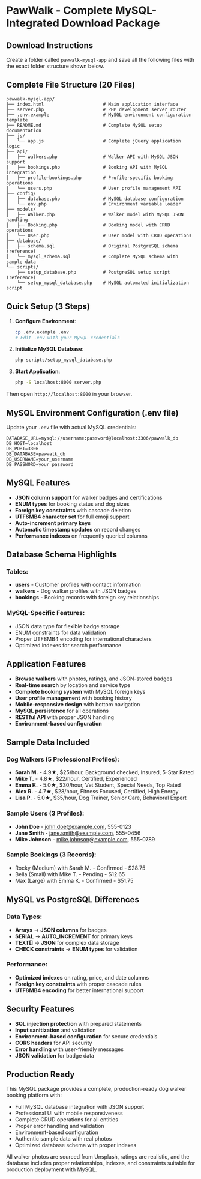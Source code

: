 # PawWalk - Complete MySQL-Integrated Download Package

## Download Instructions

Create a folder called `pawwalk-mysql-app` and save all the following files with the exact folder structure shown below.

## Complete File Structure (20 Files)

```
pawwalk-mysql-app/
├── index.html                      # Main application interface
├── server.php                      # PHP development server router
├── .env.example                    # MySQL environment configuration template
├── README.md                       # Complete MySQL setup documentation
├── js/
│   └── app.js                      # Complete jQuery application logic
├── api/
│   ├── walkers.php                 # Walker API with MySQL JSON support
│   ├── bookings.php                # Booking API with MySQL integration
│   ├── profile-bookings.php        # Profile-specific booking operations
│   └── users.php                   # User profile management API
├── config/
│   ├── database.php                # MySQL database configuration
│   └── env.php                     # Environment variable loader
├── models/
│   ├── Walker.php                  # Walker model with MySQL JSON handling
│   ├── Booking.php                 # Booking model with CRUD operations
│   └── User.php                    # User model with CRUD operations
├── database/
│   ├── schema.sql                  # Original PostgreSQL schema (reference)
│   └── mysql_schema.sql            # Complete MySQL schema with sample data
└── scripts/
    ├── setup_database.php          # PostgreSQL setup script (reference)
    └── setup_mysql_database.php    # MySQL automated initialization script
```

## Quick Setup (3 Steps)

1. **Configure Environment**:
   ```bash
   cp .env.example .env
   # Edit .env with your MySQL credentials
   ```

2. **Initialize MySQL Database**:
   ```bash
   php scripts/setup_mysql_database.php
   ```

3. **Start Application**:
   ```bash
   php -S localhost:8000 server.php
   ```

Then open `http://localhost:8000` in your browser.

## MySQL Environment Configuration (.env file)

Update your `.env` file with actual MySQL credentials:

```env
DATABASE_URL=mysql://username:password@localhost:3306/pawwalk_db
DB_HOST=localhost
DB_PORT=3306
DB_DATABASE=pawwalk_db
DB_USERNAME=your_username
DB_PASSWORD=your_password
```

## MySQL Features

- **JSON column support** for walker badges and certifications
- **ENUM types** for booking status and dog sizes
- **Foreign key constraints** with cascade deletion
- **UTF8MB4 character set** for full emoji support
- **Auto-increment primary keys** 
- **Automatic timestamp updates** on record changes
- **Performance indexes** on frequently queried columns

## Database Schema Highlights

### Tables:
- **users** - Customer profiles with contact information
- **walkers** - Dog walker profiles with JSON badges
- **bookings** - Booking records with foreign key relationships

### MySQL-Specific Features:
- JSON data type for flexible badge storage
- ENUM constraints for data validation
- Proper UTF8MB4 encoding for international characters
- Optimized indexes for search performance

## Application Features

- **Browse walkers** with photos, ratings, and JSON-stored badges
- **Real-time search** by location and service type
- **Complete booking system** with MySQL foreign keys
- **User profile management** with booking history
- **Mobile-responsive design** with bottom navigation
- **MySQL persistence** for all operations
- **RESTful API** with proper JSON handling
- **Environment-based configuration**

## Sample Data Included

### Dog Walkers (5 Professional Profiles):
- **Sarah M.** - 4.9★, $25/hour, Background checked, Insured, 5-Star Rated
- **Mike T.** - 4.8★, $22/hour, Certified, Experienced
- **Emma K.** - 5.0★, $30/hour, Vet Student, Special Needs, Top Rated
- **Alex R.** - 4.7★, $28/hour, Fitness Focused, Certified, High Energy
- **Lisa P.** - 5.0★, $35/hour, Dog Trainer, Senior Care, Behavioral Expert

### Sample Users (3 Profiles):
- **John Doe** - john.doe@example.com, 555-0123
- **Jane Smith** - jane.smith@example.com, 555-0456
- **Mike Johnson** - mike.johnson@example.com, 555-0789

### Sample Bookings (3 Records):
- Rocky (Medium) with Sarah M. - Confirmed - $28.75
- Bella (Small) with Mike T. - Pending - $12.65
- Max (Large) with Emma K. - Confirmed - $51.75

## MySQL vs PostgreSQL Differences

### Data Types:
- **Arrays** → **JSON columns** for badges
- **SERIAL** → **AUTO_INCREMENT** for primary keys
- **TEXT[]** → **JSON** for complex data storage
- **CHECK constraints** → **ENUM types** for validation

### Performance:
- **Optimized indexes** on rating, price, and date columns
- **Foreign key constraints** with proper cascade rules
- **UTF8MB4 encoding** for better international support

## Security Features

- **SQL injection protection** with prepared statements
- **Input sanitization** and validation
- **Environment-based configuration** for secure credentials
- **CORS headers** for API security
- **Error handling** with user-friendly messages
- **JSON validation** for badge data

## Production Ready

This MySQL package provides a complete, production-ready dog walker booking platform with:
- Full MySQL database integration with JSON support
- Professional UI with mobile responsiveness
- Complete CRUD operations for all entities
- Proper error handling and validation
- Environment-based configuration
- Authentic sample data with real photos
- Optimized database schema with proper indexes

All walker photos are sourced from Unsplash, ratings are realistic, and the database includes proper relationships, indexes, and constraints suitable for production deployment with MySQL.